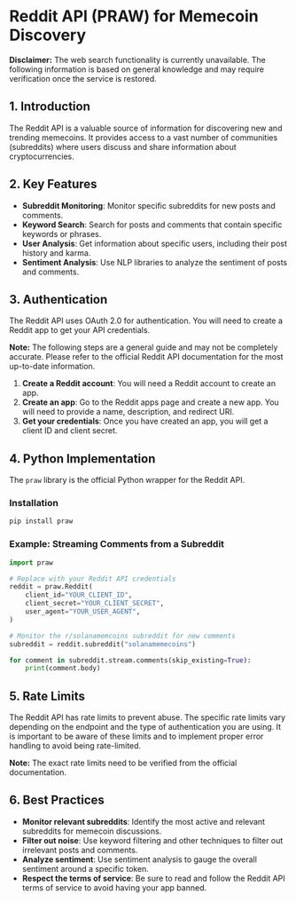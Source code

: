 # Reddit API (PRAW) for Memecoin Discovery

**Disclaimer:** The web search functionality is currently unavailable. The following information is based on general knowledge and may require verification once the service is restored.

## 1. Introduction

The Reddit API is a valuable source of information for discovering new and trending memecoins. It provides access to a vast number of communities (subreddits) where users discuss and share information about cryptocurrencies.

## 2. Key Features

- **Subreddit Monitoring**: Monitor specific subreddits for new posts and comments.
- **Keyword Search**: Search for posts and comments that contain specific keywords or phrases.
- **User Analysis**: Get information about specific users, including their post history and karma.
- **Sentiment Analysis**: Use NLP libraries to analyze the sentiment of posts and comments.

## 3. Authentication

The Reddit API uses OAuth 2.0 for authentication. You will need to create a Reddit app to get your API credentials.

**Note:** The following steps are a general guide and may not be completely accurate. Please refer to the official Reddit API documentation for the most up-to-date information.

1. **Create a Reddit account**: You will need a Reddit account to create an app.
2. **Create an app**: Go to the Reddit apps page and create a new app. You will need to provide a name, description, and redirect URI.
3. **Get your credentials**: Once you have created an app, you will get a client ID and client secret.

## 4. Python Implementation

The `praw` library is the official Python wrapper for the Reddit API.

### Installation

```bash
pip install praw
```

### Example: Streaming Comments from a Subreddit

```python
import praw

# Replace with your Reddit API credentials
reddit = praw.Reddit(
    client_id="YOUR_CLIENT_ID",
    client_secret="YOUR_CLIENT_SECRET",
    user_agent="YOUR_USER_AGENT",
)

# Monitor the r/solanamemcoins subreddit for new comments
subreddit = reddit.subreddit("solanamemecoins")

for comment in subreddit.stream.comments(skip_existing=True):
    print(comment.body)
```

## 5. Rate Limits

The Reddit API has rate limits to prevent abuse. The specific rate limits vary depending on the endpoint and the type of authentication you are using. It is important to be aware of these limits and to implement proper error handling to avoid being rate-limited.

**Note:** The exact rate limits need to be verified from the official documentation.

## 6. Best Practices

- **Monitor relevant subreddits**: Identify the most active and relevant subreddits for memecoin discussions.
- **Filter out noise**: Use keyword filtering and other techniques to filter out irrelevant posts and comments.
- **Analyze sentiment**: Use sentiment analysis to gauge the overall sentiment around a specific token.
- **Respect the terms of service**: Be sure to read and follow the Reddit API terms of service to avoid having your app banned.
